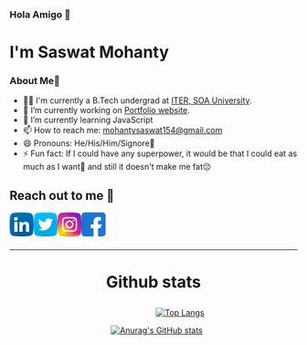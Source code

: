 ### Hola Amigo 👋

# I'm Saswat Mohanty

### About Me👀

- 👨‍🎓 I'm currently a B.Tech undergrad at [ITER, SOA University](https://www.soa.ac.in/iter).
- 🔭 I’m currently working on [Portfolio website](https://saswat7101.github.io/Portfolio/).
- 🌱 I’m currently learning JavaScript
- 📫 How to reach me: mohantysaswat154@gmail.com
- 😄 Pronouns: He/His/Him/Signore🧑
- ⚡ Fun fact: If I could have any superpower, it would be that I could eat as much as I want🤤 and still it doesn't make me fat😔

## Reach out to me 🤝

<img align="left" alt="LinkedIn" width="42px" src="https://github.com/Saswat7101/Saswat7101/blob/main/linkedin.png" />
<img align="left" alt="Twitter" width="42px" src="https://github.com/Saswat7101/Saswat7101/blob/main/twitter.png" />
<img align="left" alt="Instagram" width="42px" src="https://github.com/Saswat7101/Saswat7101/blob/main/instagram.png" />
<img align="left" alt="Facebook" width="42px" src="https://github.com/Saswat7101/Saswat7101/blob/main/facebook.png" />
<br>
<br>
<br>

---

# <p align="center">Github stats</p>

&nbsp;&nbsp;&nbsp;&nbsp;&nbsp;&nbsp;&nbsp;&nbsp;&nbsp;&nbsp;&nbsp;&nbsp;&nbsp;&nbsp;&nbsp;&nbsp;&nbsp;&nbsp;&nbsp;&nbsp;&nbsp;&nbsp;&nbsp;&nbsp;&nbsp;&nbsp;&nbsp;&nbsp;&nbsp;&nbsp;&nbsp;&nbsp;&nbsp;&nbsp;&nbsp;&nbsp;&nbsp;&nbsp;&nbsp;&nbsp;&nbsp;&nbsp;&nbsp;&nbsp;&nbsp;&nbsp;&nbsp;&nbsp;&nbsp;&nbsp;&nbsp;&nbsp;&nbsp;&nbsp;&nbsp;&nbsp;&nbsp;&nbsp;&nbsp;&nbsp;&nbsp;&nbsp;&nbsp;&nbsp;
[![Top Langs](https://github-readme-stats.vercel.app/api/top-langs/?username=Saswat7101&layout=compact&theme=yeblu)](https://github.com/anuraghazra/github-readme-stats)


&nbsp;&nbsp;&nbsp;&nbsp;&nbsp;&nbsp;&nbsp;&nbsp;&nbsp;&nbsp;&nbsp;&nbsp;&nbsp;&nbsp;&nbsp;&nbsp;&nbsp;&nbsp;&nbsp;&nbsp;&nbsp;&nbsp;&nbsp;&nbsp;&nbsp;&nbsp;&nbsp;&nbsp;&nbsp;&nbsp;&nbsp;&nbsp;&nbsp;&nbsp;&nbsp;&nbsp;&nbsp;&nbsp;&nbsp;&nbsp;&nbsp;&nbsp;&nbsp;&nbsp;
[![Anurag's GitHub stats](https://github-readme-stats.vercel.app/api?username=Saswat7101&count_private=true&show_icons=true&theme=yeblu)](https://github.com/anuraghazra/github-readme-stats)



